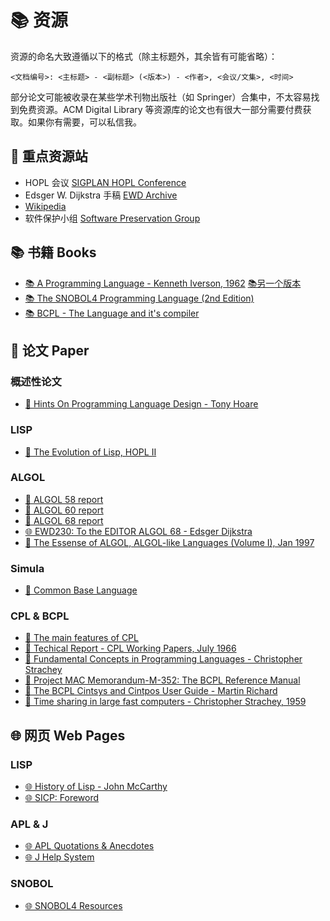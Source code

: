 ---
---

# 📚 资源

资源的命名大致遵循以下的格式（除主标题外，其余皆有可能省略）：

```
<文档编号>: <主标题> - <副标题> (<版本>) - <作者>, <会议/文集>, <时间>
```

部分论文可能被收录在某些学术刊物出版社（如 Springer）合集中，不太容易找到免费资源。ACM Digital Library 等资源库的论文也有很大一部分需要付费获取。如果你有需要，可以私信我。

## 📌 重点资源站

- HOPL 会议 [SIGPLAN HOPL Conference](https://dl.acm.org/conference/hopl)
- Edsger W. Dijkstra 手稿 [EWD Archive](https://www.cs.utexas.edu/users/EWD/)
- [Wikipedia](https://en.wikipedia.org/)
- 软件保护小组 [Software Preservation Group](http://www.softwarepreservation.org/)

## 📚 书籍 Books

- [📚 A Programming Language - Kenneth Iverson, 1962](http://www.softwarepreservation.org/projects/apl/Books/APROGRAMMING%20LANGUAGE/view) [📚另一个版本](https://www.jsoftware.com/papers/APL.htm)
- [📚 The SNOBOL4 Programming Language (2nd Edition)](http://worrydream.com/refs/Griswold-TheSnobolProgrammingLanguage.pdf)
- [📚 BCPL - The Language and it's compiler](https://archive.org/details/richards1979bcpl)

## 📄 论文 Paper

### 概述性论文

- [📄 Hints On Programming Language Design - Tony Hoare](http://web.eecs.umich.edu/~bchandra/courses/papers/Hoare_Hints.pdf)

### LISP

- [📄 The Evolution of Lisp, HOPL II](https://www.dreamsongs.com/Files/HOPL2-Uncut.pdf)

### ALGOL

- [📄 ALGOL 58 report](http://www.softwarepreservation.org/projects/ALGOL/report/Algol58_preliminary_report_NumerischeMathematik.pdf)
- [📄 ALGOL 60 report](http://www.softwarepreservation.org/projects/ALGOL/report/Algol60_report_CACM_1960_June.pdf)
- [📄 ALGOL 68 report](http://www.softwarepreservation.org/projects/ALGOL/report/Algol68_revised_report-AB-600dpi.pdf)
- [🌐 EWD230: To the EDITOR ALGOL 68 - Edsger Dijkstra](https://www.cs.utexas.edu/users/EWD/transcriptions/EWD02xx/EWD230.html)
- [📄 The Essense of ALGOL, ALGOL-like Languages (Volume I), Jan 1997](https://dl.acm.org/doi/10.5555/251167.251168)

### Simula

- [📄 Common Base Language](https://web.archive.org/web/20131225084408/http://www.edelweb.fr/Simula/scb-1.pdf)

### CPL & BCPL

- [📄 The main features of CPL](http://www.math.bas.bg/bantchev/place/cpl/features.pdf)
- [📄 Techical Report - CPL Working Papers, July 1966](http://www.ancientgeek.org.uk/CPL/CPL_Working_Papers.pdf)
- [📄 Fundamental Concepts in Programming Languages - Christopher Strachey](http://www.cs.cmu.edu/~crary/819-f09/Strachey67.pdf)
- [📄 Project MAC Memorandum-M-352: The BCPL Reference Manual](https://www.bell-labs.com/usr/dmr/www/bcpl.pdf)
- [📄 The BCPL Cintsys and Cintpos User Guide - Martin Richard](https://www.cl.cam.ac.uk/~mr10/bcplman.pdf)
- [📄 Time sharing in large fast computers - Christopher Strachey, 1959](https://archive.org/details/large-fast-computers)

## 🌐 网页 Web Pages

### LISP

- [🌐 History of Lisp - John McCarthy](http://www-formal.stanford.edu/jmc/history/lisp/lisp.html)
- [🌐 SICP: Foreword](https://web.archive.org/web/20010727170154/http://mitpress.mit.edu/sicp/full-text/book/book-Z-H-5.html)
### APL & J

- [🌐 APL Quotations & Anecdotes](https://www.jsoftware.com/papers/APLQA.htm)
- [🌐 J Help System](https://www.jsoftware.com/help/index.htm)

### SNOBOL
- [🌐 SNOBOL4 Resources](http://www.snobol4.org/)
